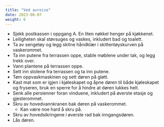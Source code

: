 ```yaml
---
title: "Ved avreise"
date: 2023-06-07
weight: 6
---
```


- Sjekk postkassen i oppgang A. En liten nøkkel henger på kjøkkenet.
- Leiligheten skal støvsuges og vaskes, inkludert bad og toalett.
- Ta av sengetøy og legg skitne håndklær i skittentøyskurven på vaskerommet.
- Ta inn putene fra terrassen oppe, stable møblene under tak, og legg trekk over.
- Vann plantene på terrassen oppe.
- Sett inn stolene fra terrassen og ta inn putene.
- Tøm oppvaskmaskinen og sett døren på gløtt.
- Kast mat som er igjen i kjøleskapet og åpne døren til både kjøleskapet og fryseren, bruk en sperre for å hindre at døren lukkes helt.
- Senk alle persienner foran vinduene, inkludert på øverste etasje og gjesterommet.
- Skru av hovedvannkranen bak døren på vaskerommet.
    - Kan være noe hard å skru på.
- Skru av hovedsikringene i øverste rad bak inngangsdøren.
- Lås døren.